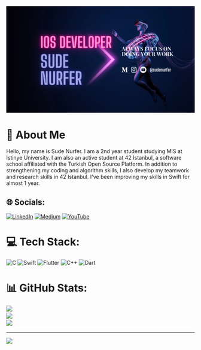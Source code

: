 
<img src="https://github.com/nurfer1/nurfer1/blob/main/IOS%20Developer.png" width="auto">

# 💫 About Me

Hello, my name is Sude Nurfer. I am a 2nd year student studying MIS at Istinye University. I am also an active student at 42 Istanbul, a software school affiliated with the Turkish Open Source Platform. In addition to strengthening my coding and algorithm skills, I also develop my teamwork and research skills in 42 Istanbul. I've been improving my skills in Swift for almost 1 year.


## 🌐 Socials:
[![LinkedIn](https://img.shields.io/badge/LinkedIn-%230077B5.svg?logo=linkedin&logoColor=white)](https://linkedin.com/in/https://www.linkedin.com/in/sude-nurfer-0bb245225/) [![Medium](https://img.shields.io/badge/Medium-12100E?logo=medium&logoColor=white)](https://medium.com/@https://medium.com/@sudenurfer) [![YouTube](https://img.shields.io/badge/YouTube-%23FF0000.svg?logo=YouTube&logoColor=white)](https://youtube.com/@https://www.youtube.com/channel/UCgysSGI3LNZW1_jPY0mMPWw) 

# 💻 Tech Stack:
![C](https://img.shields.io/badge/c-%2300599C.svg?style=for-the-badge&logo=c&logoColor=white) ![Swift](https://img.shields.io/badge/swift-F54A2A?style=for-the-badge&logo=swift&logoColor=white) ![Flutter](https://img.shields.io/badge/Flutter-%2302569B.svg?style=for-the-badge&logo=Flutter&logoColor=white) ![C++](https://img.shields.io/badge/c++-%2300599C.svg?style=for-the-badge&logo=c%2B%2B&logoColor=white) ![Dart](https://img.shields.io/badge/dart-%230175C2.svg?style=for-the-badge&logo=dart&logoColor=white)
# 📊 GitHub Stats:
![](https://github-readme-stats.vercel.app/api?username=nurfer1&theme=dark&hide_border=false&include_all_commits=false&count_private=false)<br/>
![](https://github-readme-streak-stats.herokuapp.com/?user=nurfer1&theme=dark&hide_border=false)<br/>
![](https://github-readme-stats.vercel.app/api/top-langs/?username=nurfer1&theme=dark&hide_border=false&include_all_commits=false&count_private=false&layout=compact)

---
[![](https://visitcount.itsvg.in/api?id=nurfer1&icon=0&color=0)](https://visitcount.itsvg.in)

<!-- Proudly created with GPRM ( https://gprm.itsvg.in ) -->
